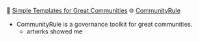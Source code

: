 
📝 [Simple Templates for Great Communities](https://communityrule.info/assets/book/gov-booklet-MASTER.pdf)
🌐 [CommunityRule](https://communityrule.info/)
+ CommunityRule is a governance toolkit for great communities.
  + artwrks showed me
